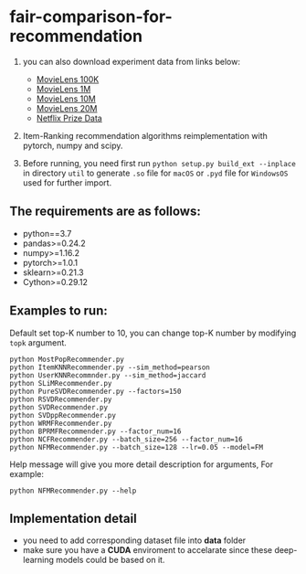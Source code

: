 <!--
 * @Author: Yu Di
 * @Date: 2019-09-29 10:33:55
 * @LastEditors: Yudi
 * @LastEditTime: 2019-11-04 17:36:03
 * @Company: Cardinal Operation
 * @Email: yudi@shanshu.ai
 * @Description: 
 -->

# fair-comparison-for-recommendation

1. you can also download experiment data from links below: 
    - [MovieLens 100K](https://grouplens.org/datasets/movielens/100k/)
    - [MovieLens 1M](https://grouplens.org/datasets/movielens/1m/)
    - [MovieLens 10M](https://grouplens.org/datasets/movielens/10m/)
    - [MovieLens 20M](https://grouplens.org/datasets/movielens/20m/)
    - [Netflix Prize Data](https://www.kaggle.com/netflix-inc/netflix-prize-data)

2. Item-Ranking recommendation algorithms reimplementation with pytorch, numpy and scipy.

3. Before running, you need first run `python setup.py build_ext --inplace` in directory `util` to generate `.so` file for `macOS` or `.pyd` file for `WindowsOS` used for further import.

## The requirements are as follows:

* python==3.7
* pandas>=0.24.2
* numpy>=1.16.2
* pytorch>=1.0.1
* sklearn>=0.21.3
* Cython>=0.29.12

## Examples to run:

Default set top-K number to 10, you can change top-K number by modifying `topk` argument.

```
python MostPopRecommender.py
python ItemKNNRecommender.py --sim_method=pearson
python UserKNNRecommnder.py --sim_method=jaccard
python SLiMRecommender.py
python PureSVDRecommender.py --factors=150
python RSVDRecommender.py
python SVDRecommender.py
python SVDppRecommender.py
python WRMFRecommender.py
python BPRMFRecommender.py --factor_num=16
python NCFRecommender.py --batch_size=256 --factor_num=16
python NFMRecommender.py --batch_size=128 --lr=0.05 --model=FM
```

Help message will give you more detail description for arguments, For example:

```
python NFMRecommender.py --help
```

## Implementation detail

- you need to add corresponding dataset file into **data** folder
- make sure you have a **CUDA** enviroment to accelarate since these deep-learning models could be based on it.

<!-- ## Simple Result Achieved for quick look

| Algo | HR@10 | NDCG@10 | MAP@10 |
| ------ | ------ | ------ | -- |
| Pop | 0.101  | 0.338 | 0.040 |
| UserKNN | 0.141  | 0.341 | 0.069 |
| ItemKNN | 0.153  | 0.351 | 0.079 |
| SLiM | 0.359 | 0.706 | 0.262 |
| NMF | 0.157 | 0.353 | 0.078 |
| PureSVD | 0.347 | 0.638 | 0.248 |
| SVD | 0.164 | 0.365 | 0.087 |
| SVD++ | 0.152 | 0.360 | 0.077 |
| WRMF | 0.586 | 0.833 | 0.451 |
| BPR-MF | 0.705 | 0.407 | 0.315 |
| NeuMF | 0.698  | 0.401 | 0.310 |
| FM | 0.209 | 0.451 | 0.119 | -->
<!-- | NeuFM(deprecated) | 0.214  | 0.453 | 0.119 | -->
